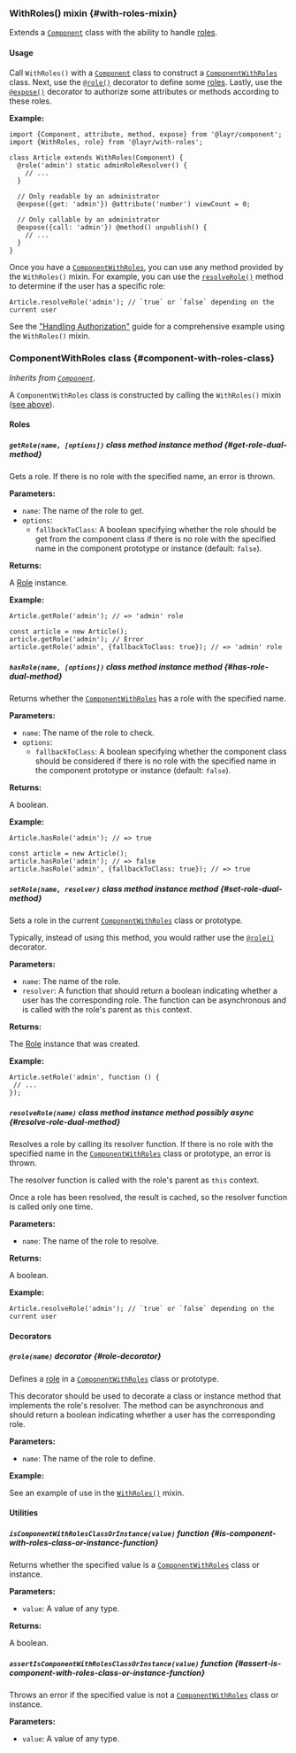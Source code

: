 ### WithRoles() <badge type="primary">mixin</badge> {#with-roles-mixin}

Extends a [`Component`](https://layrjs.com/docs/v1/reference/component) class with the ability to handle [roles](https://layrjs.com/docs/v1/reference/role).

#### Usage

Call `WithRoles()` with a [`Component`](https://layrjs.com/docs/v1/reference/component) class to construct a [`ComponentWithRoles`](https://layrjs.com/docs/v1/reference/with-roles#component-with-roles-class) class. Next, use the [`@role()`](https://layrjs.com/docs/v1/reference/with-roles#role-decorator) decorator to define some [roles](https://layrjs.com/docs/v1/reference/role). Lastly, use the [`@expose()`](https://layrjs.com/docs/v1/reference/component#expose-decorator) decorator to authorize some attributes or methods according to these roles.

**Example:**

```
import {Component, attribute, method, expose} from '@layr/component';
import {WithRoles, role} from '@layr/with-roles';

class Article extends WithRoles(Component) {
  @role('admin') static adminRoleResolver() {
    // ...
  }

  // Only readable by an administrator
  @expose({get: 'admin'}) @attribute('number') viewCount = 0;

  // Only callable by an administrator
  @expose({call: 'admin'}) @method() unpublish() {
    // ...
  }
}
```

Once you have a [`ComponentWithRoles`](https://layrjs.com/docs/v1/reference/with-roles#component-with-roles-class), you can use any method provided by the `WithRoles()` mixin. For example, you can use the [`resolveRole()`](https://layrjs.com/docs/v1/reference/with-roles#resolve-role-dual-method) method to determine if the user has a specific role:

```
Article.resolveRole('admin'); // `true` or `false` depending on the current user
```

See the ["Handling Authorization"](https://layrjs.com/docs/v1/introduction/authorization) guide for a comprehensive example using the `WithRoles()` mixin.

### ComponentWithRoles <badge type="primary">class</badge> {#component-with-roles-class}

*Inherits from [`Component`](https://layrjs.com/docs/v1/reference/component).*

A `ComponentWithRoles` class is constructed by calling the `WithRoles()` mixin ([see above](https://layrjs.com/docs/v1/reference/with-roles#with-roles-mixin)).

#### Roles

##### `getRole(name, [options])` <badge type="secondary">class method</badge> <badge type="secondary-outline">instance method</badge> {#get-role-dual-method}

Gets a role. If there is no role with the specified name, an error is thrown.

**Parameters:**

* `name`: The name of the role to get.
* `options`:
  * `fallbackToClass`: A boolean specifying whether the role should be get from the component class if there is no role with the specified name in the component prototype or instance (default: `false`).

**Returns:**

A [Role](https://layrjs.com/docs/v1/reference/role) instance.

**Example:**

```
Article.getRole('admin'); // => 'admin' role

const article = new Article();
article.getRole('admin'); // Error
article.getRole('admin', {fallbackToClass: true}); // => 'admin' role
```

##### `hasRole(name, [options])` <badge type="secondary">class method</badge> <badge type="secondary-outline">instance method</badge> {#has-role-dual-method}

Returns whether the [`ComponentWithRoles`](https://layrjs.com/docs/v1/reference/with-roles#component-with-roles-class) has a role with the specified name.

**Parameters:**

* `name`: The name of the role to check.
* `options`:
  * `fallbackToClass`: A boolean specifying whether the component class should be considered if there is no role with the specified name in the component prototype or instance (default: `false`).

**Returns:**

A boolean.

**Example:**

```
Article.hasRole('admin'); // => true

const article = new Article();
article.hasRole('admin'); // => false
article.hasRole('admin', {fallbackToClass: true}); // => true
```

##### `setRole(name, resolver)` <badge type="secondary">class method</badge> <badge type="secondary-outline">instance method</badge> {#set-role-dual-method}

Sets a role in the current [`ComponentWithRoles`](https://layrjs.com/docs/v1/reference/with-roles#component-with-roles-class) class or prototype.

Typically, instead of using this method, you would rather use the [`@role()`](https://layrjs.com/docs/v1/reference/with-roles#role-decorator) decorator.

**Parameters:**

* `name`: The name of the role.
* `resolver`: A function that should return a boolean indicating whether a user has the corresponding role. The function can be asynchronous and is called with the role's parent as `this` context.

**Returns:**

The [Role](https://layrjs.com/docs/v1/reference/role) instance that was created.

**Example:**

```
Article.setRole('admin', function () {
 // ...
});
```

##### `resolveRole(name)` <badge type="secondary">class method</badge> <badge type="secondary-outline">instance method</badge> <badge type="outline">possibly async</badge> {#resolve-role-dual-method}

Resolves a role by calling its resolver function. If there is no role with the specified name in the [`ComponentWithRoles`](https://layrjs.com/docs/v1/reference/with-roles#component-with-roles-class) class or prototype, an error is thrown.

The resolver function is called with the role's parent as `this` context.

Once a role has been resolved, the result is cached, so the resolver function is called only one time.

**Parameters:**

* `name`: The name of the role to resolve.

**Returns:**

A boolean.

**Example:**

```
Article.resolveRole('admin'); // `true` or `false` depending on the current user
```

#### Decorators

##### `@role(name)` <badge type="tertiary">decorator</badge> {#role-decorator}

Defines a [role](https://layrjs.com/docs/v1/reference/role) in a [`ComponentWithRoles`](https://layrjs.com/docs/v1/reference/with-roles#component-with-roles-class) class or prototype.

This decorator should be used to decorate a class or instance method that implements the role's resolver. The method can be asynchronous and should return a boolean indicating whether a user has the corresponding role.

**Parameters:**

* `name`: The name of the role to define.

**Example:**

See an example of use in the [`WithRoles()`](https://layrjs.com/docs/v1/reference/with-roles#with-roles-mixin) mixin.
#### Utilities

##### `isComponentWithRolesClassOrInstance(value)` <badge type="tertiary-outline">function</badge> {#is-component-with-roles-class-or-instance-function}

Returns whether the specified value is a [`ComponentWithRoles`](https://layrjs.com/docs/v1/reference/with-roles#component-with-roles-class) class or instance.

**Parameters:**

* `value`: A value of any type.

**Returns:**

A boolean.

##### `assertIsComponentWithRolesClassOrInstance(value)` <badge type="tertiary-outline">function</badge> {#assert-is-component-with-roles-class-or-instance-function}

Throws an error if the specified value is not a [`ComponentWithRoles`](https://layrjs.com/docs/v1/reference/with-roles#component-with-roles-class) class or instance.

**Parameters:**

* `value`: A value of any type.
